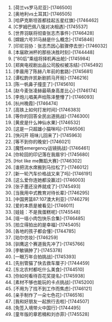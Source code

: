 
1. [荷兰vs罗马尼亚]-[1746500]
1. [奥地利vs土耳其]-[1746505]
1. [哈萨克斯坦首都挂起五星红旗]-[1746462]
1. [C罗姆巴佩八强对决相遇]-[1745537]
1. [世界羽联将彻查张志杰事件]-[1746428]
1. [嫦娥六号31马赫是什么概念]-[1745846]
1. [印尼羽协：张志杰因心脏骤停去世]-[1746032]
1. [本届欧洲杯的那些决胜时刻]-[1744448]
1. [“80后”乘组将择机再出舱]-[1745984]
1. [郑爽电视剧出品公司股权被冻结]-[1745492]
1. [李晨用了陈赫八年前的套路]-[1745681]
1. [谭松韵许凯新剧抓马开局]-[1746216]
1. [陈一帆鼻子撞歪了]-[1745610]
1. [赵今麦张凌赫最萌身高差比心]-[1746174]
1. [李炮儿唱美声给陈泽整懵了]-[1746093]
1. [杭州晚霞]-[1746474]
1. [高铁上如何打发时间]-[1746383]
1. [等你的回答全民出道挑战]-[1746300]
1. [黄皮是什么神仙水果]-[1746532]
1. [这是一只超雄小猫咪吗]-[1746506]
1. [快闪开 班味儿回来了]-[1745963]
1. [等不到你的晚安]-[1746021]
1. [魔性emergency运镜挑战]-[1746461]
1. [你轮回的印记落在我眉宇]-[1745680]
1. [Hot like me舞蹈大赛]-[1746302]
1. [谁把流水席搬到马拉松了]-[1746012]
1. [新一轮汽车价格战又来了吗]-[1746191]
1. [这么爱你连她都没赢过]-[1746003]
1. [张子墨还没养就成了]-[1745493]
1. [当我用中式教育对待长辈]-[1746295]
1. [中国男篮87:107澳大利亚]-[1746279]
1. [爱的本质是被看见]-[1746011]
1. [娃娃：不是我蛋糕呢]-[1745548]
1. [瑶一瑶小肉包快乐合集]-[1746485]
1. [拍立得拍出的是幸福]-[1745405]
1. [各地的孩子都会懂]-[1744785]
1. [珀尔仿妆]-[1746259]
1. [驯鹰这个赛道我先冲了]-[1745766]
1. [李敏镐肿了]-[1745378]
1. [一眼万年合拍挑战]-[1745393]
1. [先别管猫了快去救车厘子]-[1744459]
1. [东北农村都吃什么美食]-[1744510]
1. [你如何看待百花奖提名]-[1745938]
1. [素材不够也能玩的卡点挑战]-[1745200]
1. [不用为了找不到工作而焦虑]-[1746121]
1. [亲手制作了一朵七色花]-[1746516]
1. [我和好朋友一起旅行去啦]-[1744507]
1. [免签入境带火中国行]-[1744495]
1. [童年版的章若楠和刘亦菲]-[1745528]